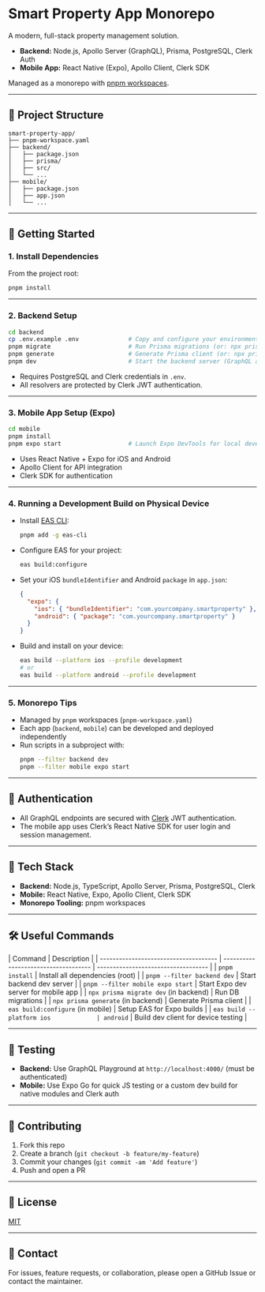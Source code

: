 # Smart Property App Monorepo

A modern, full-stack property management solution.

- **Backend:** Node.js, Apollo Server (GraphQL), Prisma, PostgreSQL, Clerk Auth
- **Mobile App:** React Native (Expo), Apollo Client, Clerk SDK

Managed as a monorepo with [pnpm workspaces](https://pnpm.io/).

---

## 📁 Project Structure

```
smart-property-app/
├── pnpm-workspace.yaml
├── backend/
│   ├── package.json
│   ├── prisma/
│   ├── src/
│   └── ...
├── mobile/
│   ├── package.json
│   ├── app.json
│   └── ...
```

---

## 🚀 Getting Started

### 1. Install Dependencies

From the project root:

```bash
pnpm install
```

---

### 2. Backend Setup

```bash
cd backend
cp .env.example .env              # Copy and configure your environment variables
pnpm migrate                      # Run Prisma migrations (or: npx prisma migrate dev)
pnpm generate                     # Generate Prisma client (or: npx prisma generate)
pnpm dev                          # Start the backend server (GraphQL at http://localhost:4000/)
```

- Requires PostgreSQL and Clerk credentials in `.env`.
- All resolvers are protected by Clerk JWT authentication.

---

### 3. Mobile App Setup (Expo)

```bash
cd mobile
pnpm install
pnpm expo start                   # Launch Expo DevTools for local development
```

- Uses React Native + Expo for iOS and Android
- Apollo Client for API integration
- Clerk SDK for authentication

---

### 4. Running a Development Build on Physical Device

- Install [EAS CLI](https://docs.expo.dev/eas/):
  ```bash
  pnpm add -g eas-cli
  ```
- Configure EAS for your project:
  ```bash
  eas build:configure
  ```
- Set your iOS `bundleIdentifier` and Android `package` in `app.json`:

  ```json
  {
    "expo": {
      "ios": { "bundleIdentifier": "com.yourcompany.smartproperty" },
      "android": { "package": "com.yourcompany.smartproperty" }
    }
  }
  ```

- Build and install on your device:
  ```bash
  eas build --platform ios --profile development
  # or
  eas build --platform android --profile development
  ```

---

### 5. Monorepo Tips

- Managed by `pnpm` workspaces (`pnpm-workspace.yaml`)
- Each app (`backend`, `mobile`) can be developed and deployed independently
- Run scripts in a subproject with:
  ```bash
  pnpm --filter backend dev
  pnpm --filter mobile expo start
  ```

---

## 🔑 Authentication

- All GraphQL endpoints are secured with [Clerk](https://clerk.com/) JWT authentication.
- The mobile app uses Clerk’s React Native SDK for user login and session management.

---

## 🧩 Tech Stack

- **Backend:** Node.js, TypeScript, Apollo Server, Prisma, PostgreSQL, Clerk
- **Mobile:** React Native, Expo, Apollo Client, Clerk SDK
- **Monorepo Tooling:** pnpm workspaces

---

## 🛠️ Useful Commands

| Command                               | Description                          |
| ------------------------------------- | ------------------------------------ | ----------------------------------- |
| `pnpm install`                        | Install all dependencies (root)      |
| `pnpm --filter backend dev`           | Start backend dev server             |
| `pnpm --filter mobile expo start`     | Start Expo dev server for mobile app |
| `npx prisma migrate dev` (in backend) | Run DB migrations                    |
| `npx prisma generate` (in backend)    | Generate Prisma client               |
| `eas build:configure` (in mobile)     | Setup EAS for Expo builds            |
| `eas build --platform ios             | android`                             | Build dev client for device testing |

---

## 🧪 Testing

- **Backend:** Use GraphQL Playground at `http://localhost:4000/` (must be authenticated)
- **Mobile:** Use Expo Go for quick JS testing or a custom dev build for native modules and Clerk auth

---

## 👏 Contributing

1. Fork this repo
2. Create a branch (`git checkout -b feature/my-feature`)
3. Commit your changes (`git commit -am 'Add feature'`)
4. Push and open a PR

---

## 📄 License

[MIT](LICENSE)

---

## 📣 Contact

For issues, feature requests, or collaboration, please open a GitHub Issue or contact the maintainer.

